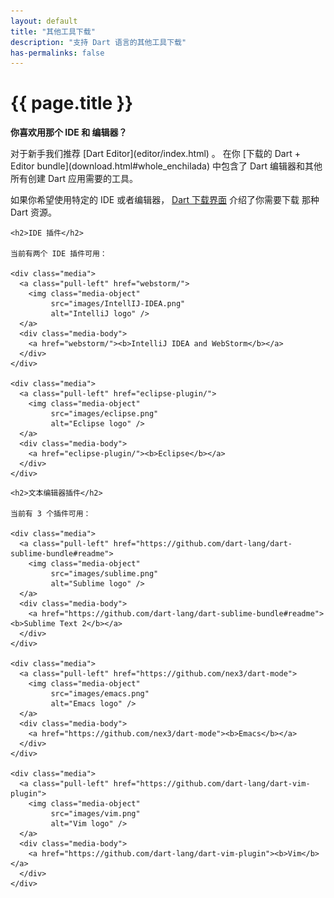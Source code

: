 ```yaml
---
layout: default
title: "其他工具下载"
description: "支持 Dart 语言的其他工具下载"
has-permalinks: false
---
```


# {{ page.title }}

**你喜欢用那个 IDE 和 编辑器？**

<aside class="alert alert-info" markdown="1">
对于新手我们推荐 [Dart Editor](editor/index.html) 。
在你
[下载的  Dart + Editor bundle](download.html#whole_enchilada) 中包含了 Dart
编辑器和其他所有创建 Dart 应用需要的工具。
</aside>

如果你希望使用特定的 IDE 或者编辑器，
[Dart 下载界面](download.html#a_la_carte) 介绍了你需要下载
那种 Dart 资源。

<div class="row">
  <div class="col-md-6">

    <h2>IDE 插件</h2>

    当前有两个 IDE 插件可用：

    <div class="media">
      <a class="pull-left" href="webstorm/">
        <img class="media-object"
             src="images/IntellIJ-IDEA.png"
             alt="IntelliJ logo" />
      </a>
      <div class="media-body">
        <a href="webstorm/"><b>IntelliJ IDEA and WebStorm</b></a>
      </div>
    </div>

    <div class="media">
      <a class="pull-left" href="eclipse-plugin/">
        <img class="media-object"
             src="images/eclipse.png"
             alt="Eclipse logo" />
      </a>
      <div class="media-body">
        <a href="eclipse-plugin/"><b>Eclipse</b></a> 
      </div>
    </div>
  </div>

  <div class="col-md-6">

    <h2>文本编辑器插件</h2>

    当前有 3 个插件可用：

    <div class="media">
      <a class="pull-left" href="https://github.com/dart-lang/dart-sublime-bundle#readme">
        <img class="media-object"
             src="images/sublime.png"
             alt="Sublime logo" />
      </a>
      <div class="media-body">
        <a href="https://github.com/dart-lang/dart-sublime-bundle#readme"><b>Sublime Text 2</b></a> 
      </div>
    </div>

    <div class="media">
      <a class="pull-left" href="https://github.com/nex3/dart-mode">
        <img class="media-object"
             src="images/emacs.png"
             alt="Emacs logo" />
      </a>
      <div class="media-body">
        <a href="https://github.com/nex3/dart-mode"><b>Emacs</b></a> 
      </div>
    </div>

    <div class="media">
      <a class="pull-left" href="https://github.com/dart-lang/dart-vim-plugin">
        <img class="media-object"
             src="images/vim.png"
             alt="Vim logo" />
      </a>
      <div class="media-body">
        <a href="https://github.com/dart-lang/dart-vim-plugin"><b>Vim</b></a> 
      </div>
    </div>
  </div>
</div>
